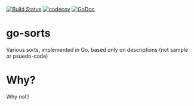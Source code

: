 [![Build Status](https://travis-ci.org/jmhobbs/go-sorts.svg?branch=master)](https://travis-ci.org/jmhobbs/go-sorts) [![codecov](https://codecov.io/gh/jmhobbs/go-sorts/branch/master/graph/badge.svg)](https://codecov.io/gh/jmhobbs/go-sorts) [![GoDoc](https://godoc.org/github.com/jmhobbs/go-sorts?status.svg)](https://godoc.org/github.com/jmhobbs/go-sorts)

# go-sorts

Various sorts, implemented in Go, based only on descriptions (not sample or psuedo-code)

# Why?

Why not?

